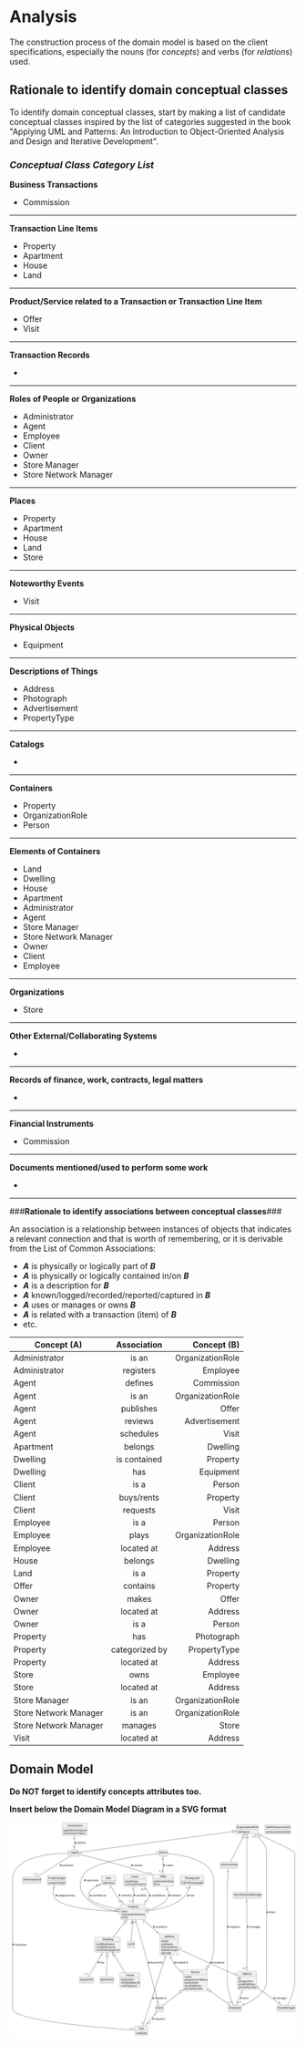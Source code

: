 # Analysis

The construction process of the domain model is based on the client specifications, especially the nouns (for _concepts_) and verbs (for _relations_) used. 

## Rationale to identify domain conceptual classes ##
To identify domain conceptual classes, start by making a list of candidate conceptual classes inspired by the list of categories suggested in the book "Applying UML and Patterns: An Introduction to Object-Oriented Analysis and Design and Iterative Development". 


### _Conceptual Class Category List_ ###

**Business Transactions**

* Commission

---

**Transaction Line Items**

* Property
* Apartment
* House
* Land

---

**Product/Service related to a Transaction or Transaction Line Item**

*  Offer
*  Visit

---


**Transaction Records**

*  

---  


**Roles of People or Organizations**

* Administrator
* Agent
* Employee
* Client
* Owner
* Store Manager
* Store Network Manager


---


**Places**

* Property
* Apartment
* House
* Land
* Store

---

**Noteworthy Events**

* Visit

---


**Physical Objects**

* Equipment

---


**Descriptions of Things**

* Address
* Photograph
* Advertisement
* PropertyType


---


**Catalogs**

*  

---


**Containers**

* Property
* OrganizationRole
* Person

---


**Elements of Containers**


* Land
* Dwelling
* House
* Apartment
* Administrator
* Agent
* Store Manager
* Store Network Manager
* Owner
* Client
* Employee


---


**Organizations**

* Store

---

**Other External/Collaborating Systems**

*  


---


**Records of finance, work, contracts, legal matters**

* 

---


**Financial Instruments**

* Commission

---


**Documents mentioned/used to perform some work**

* 
---



###**Rationale to identify associations between conceptual classes**###

An association is a relationship between instances of objects that indicates a relevant connection and that is worth of remembering, or it is derivable from the List of Common Associations: 

+ **_A_** is physically or logically part of **_B_**
+ **_A_** is physically or logically contained in/on **_B_**
+ **_A_** is a description for **_B_**
+ **_A_** known/logged/recorded/reported/captured in **_B_**
+ **_A_** uses or manages or owns **_B_**
+ **_A_** is related with a transaction (item) of **_B_**
+ etc.



| Concept (A) 		     |   Association   	    |         Concept (B) 		 |
|-----------------------|:--------------------:|---------------------------:|
| Administrator  	     |      is an    	    |           OrganizationRole |
| Administrator  	     |    registers    	    |                Employee 	 |
| Agent                 |       defines        |                 Commission |
| Agent  	             |     is an    		|           OrganizationRole |
| Agent                 |      publishes       |                  Offer 	 |
| Agent                 |       reviews        |          Advertisement 	 |
| Agent                 |      schedules       |                Visit    	 |
| Apartment  	         |     belongs		 	|                   Dwelling |
| Dwelling              |     is contained     |          		   Property |
| Dwelling              |         has          |        		   Equipment |
| Client                |    is a              |        Person              |
| Client  	             |   buys/rents    	    |                Property 	 |
| Client                |       requests       |                  Visit 	 |
| Employee              |       is a           |            Person          |
| Employee              |        plays         |      		   OrganizationRole |
| Employee              |     located at		|            		   Address	 |
| House  	             |     belongs   		|                   Dwelling |
| Land  	             |     is a   		 	|                 Property 	 |
| Offer				 |      contains		|                Property	 |
| Owner                 |        makes         |                  Offer 	 |
| Owner                 |     located at		|            		   Address |
| Owner                 |     is a             |        Person              |
| Property              |         has          |                 Photograph |
| Property              |    categorized by    |          		   PropertyType |
| Property              |     located at		|            		   Address	 |
| Store  	             |      owns    		|                   Employee |
| Store                 |     located at		|            		   Address	 |
| Store Manager  	     |     is an    		|           OrganizationRole |
| Store Network Manager |     is an    		|           OrganizationRole |
| Store Network Manager |      manages	 	    |                  Store 	 |
| Visit                 |     located at		|            		   Address	 |








## Domain Model

**Do NOT forget to identify concepts attributes too.**

**Insert below the Domain Model Diagram in a SVG format**

![Domain Model](svg/project-domain-model.svg)



